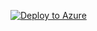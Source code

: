 [![Deploy to Azure](https://aka.ms/deploytoazurebutton)](https://portal.azure.com/#create/Microsoft.Template/uri/https%3A%2F%2Fraw.githubusercontent.com%2FOpenMined%2Fnsai-deploy%2Fmain%2Finfra%2Fazuredeploy.json)
